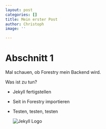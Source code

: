 ```yaml
---
layout: post
categories: []
title: Mein erster Post
author: Christoph
image: ''

---
```

# Abschnitt 1

Mal schauen, ob Forestry mein Backend wird.

Was ist zu tun?

* Jekyll fertigstellen
* Seit in Forestry importieren
* Testen, testen, testen

  ![Jekyll Logo](/assets/images/jekyll.svg "Jekyll Logo")